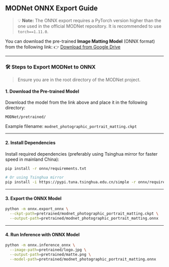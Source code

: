 ## MODNet ONNX Export Guide

> 💡 **Note:** The ONNX export requires a PyTorch version higher than the one used in the official MODNet repository. It is recommended to use `torch==1.11.0`.

You can download the pre-trained **Image Matting Model** (ONNX format) from the following link:
👉 [Download from Google Drive](https://drive.google.com/drive/folders/1OUFBMSD0RwcfIDXd4mvv8eBJv-NdnzDW?usp=sharing)

---

### 🛠️ Steps to Export MODNet to ONNX

> Ensure you are in the root directory of the MODNet project.

#### 1. Download the Pre-trained Model

Download the model from the link above and place it in the following directory:

```
MODNet/pretrained/
```

Example filename:
`modnet_photographic_portrait_matting.ckpt`

---

#### 2. Install Dependencies

Install required dependencies (preferably using Tsinghua mirror for faster speed in mainland China):

```bash
pip install -r onnx/requirements.txt

# Or using Tsinghua mirror
pip install -i https://pypi.tuna.tsinghua.edu.cn/simple -r onnx/requirements.txt --timeout 1000
```

---

#### 3. Export the ONNX Model

```bash
python -m onnx.export_onnx \
  --ckpt-path=pretrained/modnet_photographic_portrait_matting.ckpt \
  --output-path=pretrained/modnet_photographic_portrait_matting.onnx
```

---

#### 4. Run Inference with ONNX Model

```bash
python -m onnx.inference_onnx \
  --image-path=pretrained/logo.jpg \
  --output-path=pretrained/matte.png \
  --model-path=pretrained/modnet_photographic_portrait_matting.onnx
```
